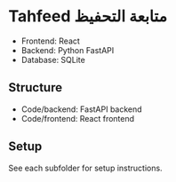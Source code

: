 # Tahfeed متابعة التحفيظ

- Frontend: React
- Backend: Python FastAPI
- Database: SQLite

## Structure
- Code/backend: FastAPI backend
- Code/frontend: React frontend

## Setup
See each subfolder for setup instructions.

